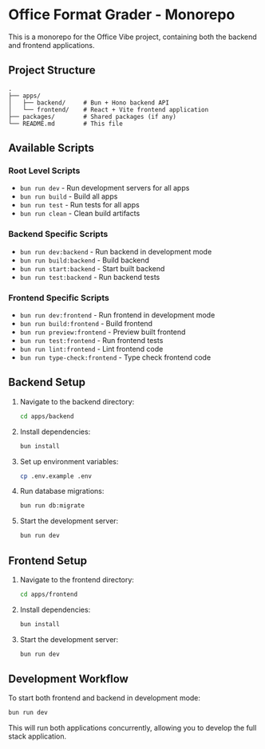 # Office Format Grader - Monorepo

This is a monorepo for the Office Vibe project, containing both the backend and frontend applications.

## Project Structure

```
.
├── apps/
│   ├── backend/     # Bun + Hono backend API
│   └── frontend/    # React + Vite frontend application
├── packages/        # Shared packages (if any)
└── README.md        # This file
```

## Available Scripts

### Root Level Scripts
- `bun run dev` - Run development servers for all apps
- `bun run build` - Build all apps
- `bun run test` - Run tests for all apps
- `bun run clean` - Clean build artifacts

### Backend Specific Scripts
- `bun run dev:backend` - Run backend in development mode
- `bun run build:backend` - Build backend
- `bun run start:backend` - Start built backend
- `bun run test:backend` - Run backend tests

### Frontend Specific Scripts
- `bun run dev:frontend` - Run frontend in development mode
- `bun run build:frontend` - Build frontend
- `bun run preview:frontend` - Preview built frontend
- `bun run test:frontend` - Run frontend tests
- `bun run lint:frontend` - Lint frontend code
- `bun run type-check:frontend` - Type check frontend code

## Backend Setup

1. Navigate to the backend directory:
   ```bash
   cd apps/backend
   ```

2. Install dependencies:
   ```bash
   bun install
   ```

3. Set up environment variables:
   ```bash
   cp .env.example .env
   ```

4. Run database migrations:
   ```bash
   bun run db:migrate
   ```

5. Start the development server:
   ```bash
   bun run dev
   ```

## Frontend Setup

1. Navigate to the frontend directory:
   ```bash
   cd apps/frontend
   ```

2. Install dependencies:
   ```bash
   bun install
   ```

3. Start the development server:
   ```bash
   bun run dev
   ```

## Development Workflow

To start both frontend and backend in development mode:
```bash
bun run dev
```

This will run both applications concurrently, allowing you to develop the full stack application.
